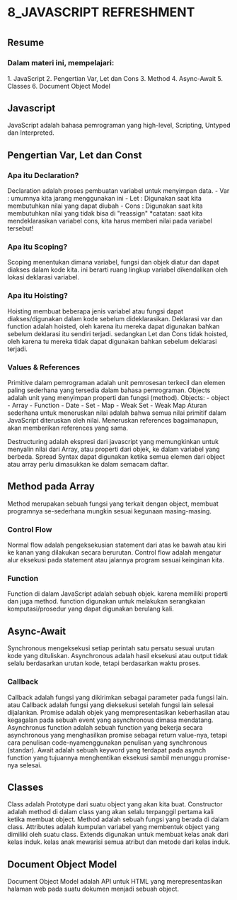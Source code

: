 <h1>8_JAVASCRIPT REFRESHMENT<h1>

<h2>Resume</h2>
<h3>Dalam materi ini, mempelajari:</h3>
1.  JavaScript
2. Pengertian Var, Let dan Cons
3. Method
4. Async-Await
5. Classes
6. Document Object Model 

<h2>Javascript</h2>
JavaScript adalah bahasa pemrograman yang high-level, Scripting, Untyped dan Interpreted.

<h2>Pengertian Var, Let dan Const</h2>

<h3>Apa itu Declaration?</h3>
Declaration adalah proses pembuatan variabel untuk menyimpan data.
- Var : umumnya kita jarang menggunakan ini
- Let : Digunakan saat kita membutuhkan nilai yang dapat diubah
- Cons : Digunakan saat kita membutuhkan nilai yang tidak bisa di "reassign"
*catatan: saat kita mendeklarasikan variabel cons, kita harus memberi nilai pada variabel tersebut!

<h3>Apa itu Scoping?</h3>
Scoping menentukan dimana variabel, fungsi dan objek diatur dan dapat diakses dalam kode kita. ini berarti ruang lingkup variabel dikendalikan oleh lokasi deklarasi variabel. 

<h3>Apa itu Hoisting?</h3>
Hoisting membuat beberapa jenis variabel atau fungsi dapat diakses/digunakan dalam kode sebelum dideklarasikan.
Deklarasi var dan function adalah hoisted, oleh karena itu mereka dapat digunakan bahkan sebelum deklarasi itu sendiri terjadi.
sedangkan Let dan Cons tidak hoisted, oleh karena tu mereka tidak dapat digunakan bahkan sebelum deklarasi terjadi.

<h3>Values & References</h3>
Primitive dalam pemrograman adalah unit pemrosesan terkecil dan elemen paling sederhana yang tersedia dalam bahasa pemrograman.
Objects adalah unit yang menyimpan properti dan fungsi (method).
Objects:
- object
- Array
- Function
- Date
- Set
- Map
- Weak Set
- Weak Map
Aturan sederhana untuk meneruskan nilai adalah bahwa semua nilai primitif dalam JavaScript diteruskan oleh nilai.
Meneruskan references bagaimanapun, akan memberikan references yang sama.

Destructuring adalah ekspresi dari javascript yang memungkinkan untuk menyalin nilai dari Array, atau properti dari objek, ke dalam variabel yang berbeda.
Spread Syntax dapat digunakan ketika semua elemen dari object atau array perlu dimasukkan ke dalam semacam daftar.

<h2>Method pada Array</h2>
Method merupakan sebuah fungsi yang terkait dengan object, membuat programnya se-sederhana mungkin sesuai kegunaan masing-masing.

<h3>Control Flow</h3>
Normal flow adalah pengeksekusian statement dari atas ke bawah atau kiri ke kanan yang dilakukan secara berurutan.
Control flow adalah mengatur alur eksekusi pada statement atau jalannya program sesuai keinginan kita.

<h3>Function</h3> 
Function di dalam JavaScript adalah sebuah objek. karena memiliki properti dan juga method. function digunakan untuk melakukan serangkaian komputasi/prosedur yang dapat digunakan berulang kali.

<h2>Async-Await</h2>
Synchronous mengeksekusi setiap perintah satu persatu sesuai urutan kode yang dituliskan.
Asynchronous adalah hasil eksekusi atau output tidak selalu berdasarkan urutan kode, tetapi berdasarkan waktu proses.

<h3>Callback</h3>
Callback adalah fungsi yang dikirimkan sebagai parameter pada fungsi lain. atau Callback adalah fungsi yang dieksekusi setelah fungsi lain selesai dijalankan.
Promise adalah objek yang mempresentasikan keberhasilan atau kegagalan pada sebuah event yang asynchronous dimasa mendatang.
Asynchronus function adalah sebuah function yang bekerja secara asynchronous yang menghasilkan promise sebagai return value-nya, tetapi cara penulisan code-nyamenggunakan penulisan yang synchronous (standar).
Await adalah sebuah keyword yang terdapat pada asynch function yang tujuannya menghentikan eksekusi sambil menunggu promise-nya selesai.

<h2>Classes</h2>
Class adalah Prototype dari suatu object yang akan kita buat.
Constructor adalah method di dalam class yang akan selalu terpanggil pertama kali ketika membuat object.
Method adalah sebuah fungsi yang berada di dalam class.
Attributes adalah kumpulan variabel yang membentuk object yang dimiliki oleh suatu class.
Extends digunakan untuk membuat kelas anak dari kelas induk. kelas anak mewarisi semua atribut dan metode dari kelas induk.

<h2>Document Object Model</h2>
Document Object Model adalah API untuk HTML yang merepresentasikan halaman web pada suatu dokumen menjadi sebuah object.